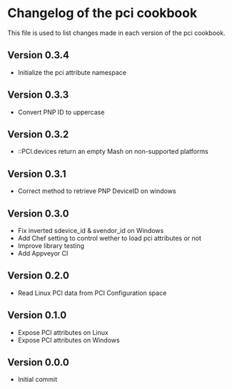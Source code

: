 # Changelog of the pci cookbook

This file is used to list changes made in each version of the pci cookbook.

## Version 0.3.4
- Initialize the pci attribute namespace

## Version 0.3.3
- Convert PNP ID to uppercase

## Version 0.3.2
- ::PCI.devices return an empty Mash on non-supported platforms

## Version 0.3.1
- Correct method to retrieve PNP DeviceID on windows

## Version 0.3.0
- Fix inverted sdevice\_id & svendor\_id on Windows
- Add Chef setting to control wether to load pci attributes or not
- Improve library testing
- Add Appveyor CI

## Version 0.2.0
- Read Linux PCI data from PCI Configuration space

## Version 0.1.0
- Expose PCI attributes on Linux
- Expose PCI attributes on Windows

## Version 0.0.0
- Initial commit
